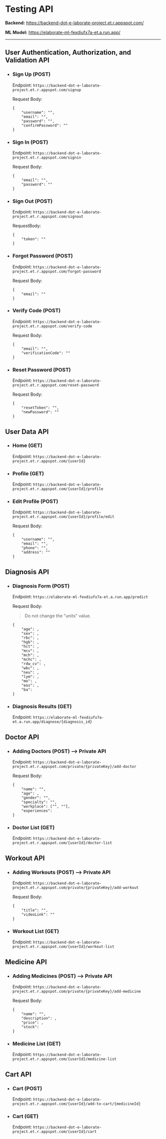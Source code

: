 # Testing API

**Backend:** https://backend-dot-e-laborate-project.et.r.appspot.com/

**ML Model:** https://elaborate-ml-fexdiufx7a-et.a.run.app/

*****

## User Authentication, Authorization, and Validation API

-   ### Sign Up (POST)
    Endpoint: `https://backend-dot-e-laborate-project.et.r.appspot.com/signup`

    Request Body:

      ```
      {
          "username": "",
          "email": "",
          "password": "",
          "confirmPassword": ""
      }
      ``` 

-   ### Sign In (POST)
    Endpoint: `https://backend-dot-e-laborate-project.et.r.appspot.com/signin`

    Request Body:

    ```
    {
        "email": "",
        "password": ""
    }
    ```

-   ### Sign Out (POST)
    Endpoint: `https://backend-dot-e-laborate-project.et.r.appspot.com/signout`

    RequestBody:

    ```
    {
        "token": ""
    }
    ```

-   ### Forgot Password (POST)
    Endpoint: `https://backend-dot-e-laborate-project.et.r.appspot.com/forgot-password`

    Request Body:

    ```
    {
        "email": ""
    }
    ```

-   ### Verify Code (POST)
    Endpoint: `https://backend-dot-e-laborate-project.et.r.appspot.com/verify-code`

    Request Body:

    ```
    {
        "email": "",
        "verificationCode": ""
    }
    ```

-   ### Reset Password (POST)
    Endpoint: `https://backend-dot-e-laborate-project.et.r.appspot.com/reset-password`

    Request Body:

    ```
    {
        "resetToken": "",
        "newPassword": ""
    }
    ```

## User Data API

-   ### Home (GET)
    Endpoint: `https://backend-dot-e-laborate-project.et.r.appspot.com/{userId}`

-   ### Profile (GET)
    Endpoint: `https://backend-dot-e-laborate-project.et.r.appspot.com/{userId}/profile`

-   ### Edit Profile (POST)
    Endpoint: `https://backend-dot-e-laborate-project.et.r.appspot.com/{userId}/profile/edit`

    Request Body:

    ```
    {
        "username": "",
        "email": "",
        "phone": "",
        "address": ""
    }
    ```

## Diagnosis API

-   ### Diagnosis Form (POST)
    Endpoint: `https://elaborate-ml-fexdiufx7a-et.a.run.app/predict`

    Request Body:

    > Do not change the "units" value.

    ```
    {
        "age": ,
        "sex": ,
        "rbc": ,
        "hgb": ,
        "hct": ,
        "mcv": ,
        "mch": ,
        "mchc": ,
        "rdw_cv": ,
        "wbc": ,
        "neu": ,
        "lym": ,
        "mo": ,
        "eos": ,
        "ba": 
    }
    ```

-   ### Diagnosis Results (GET)
    Endpoint: `https://elaborate-ml-fexdiufx7a-et.a.run.app/diagnose/{diagnosis_id}`

## Doctor API

-   ### Adding Doctors (POST) --> Private API
    Endpoint: `https://backend-dot-e-laborate-project.et.r.appspot.com/private/{privateKey}/add-doctor`

    Request Body:

    ```
    {
        "name": "",
        "age": ,
        "gender": "",
        "specialty": "",
        "workplace": ["", ""],
        "experiences": 
    }
    ```

-   ### Doctor List (GET)
    Endpoint: `https://backend-dot-e-laborate-project.et.r.appspot.com/{userId}/doctor-list`

## Workout API

-   ### Adding Workouts (POST)  -->  Private API
    Endpoint: `https://backend-dot-e-laborate-project.et.r.appspot.com/private/{privateKey}/add-workout`

    Request Body:

    ```
    {
        "title": "",
        "videoLink": ""
    }
    ```

-   ### Workout List (GET)
    Endpoint: `https://backend-dot-e-laborate-project.et.r.appspot.com/{userId}/workout-list`

## Medicine API

-   ### Adding Medicines (POST) --> Private API
    Endpoint: `https://backend-dot-e-laborate-project.et.r.appspot.com/private/{privateKey}/add-medicine`

    Request Body:

    ```
    {
        "name": "",
        "description": ,
        "price": ,
        "stock":
    }
    ```

-   ### Medicine List (GET)
    Endpoint: `https://backend-dot-e-laborate-project.et.r.appspot.com/{userId}/medicine-list`

## Cart API

-   ### Cart (POST)
    Endpoint: `https://backend-dot-e-laborate-project.et.r.appspot.com/{userId}/add-to-cart/{medicineId}`

-   ### Cart (GET)
    Endpoint: `https://backend-dot-e-laborate-project.et.r.appspot.com/{userId}/cart`